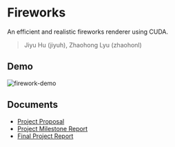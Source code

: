 # Fireworks

An efficient and realistic fireworks renderer using CUDA.

> Jiyu Hu (jiyuh), Zhaohong Lyu (zhaohonl)

## Demo

![firework-demo](./firework-demo.gif)

## Documents

- [Project Proposal](./project_proposal.pdf)
- [Project Milestone Report](./project_milestone_report.pdf)
- [Final Project Report](./final_project_report.pdf)
